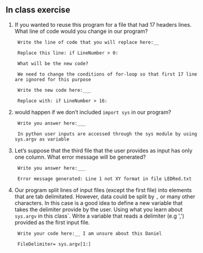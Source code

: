 ## In class exercise

1. If you wanted to reuse this program for a file that had 17 headers lines. What line of code
would you change in our program?

        Write the line of code that you will replace here:__ 
        
        Replace this line: if LineNumber > 0:

        What will be the new code? 
        
        We need to change the conditions of for-loop so that first 17 line are ignored for this purpose

        Write the new code here:___ 
        
        Replace with: if LineNumber > 16:

2. would happen if we don’t included `import sys` in our program?

        Write you answer here:___ 
        
        In python user inputs are accessed through the sys module by using sys.argv as variable

3. Let’s suppose that the third file that the user provides as input
has only one column. What error message will be generated?

        Write you answer here:___ 
        
        Error message generated: Line 1 not XY format in file LEDRed.txt

4. Our program split lines of input files (except the first file) into elements
that are tab delimitated. However, data could be split by `,` or many other
characters. In this case is a good idea to define a new variable that takes the delimiter
provide by the user. Using what you learn about `sys.argv` in this class`.
Write a variable that reads a delimiter (e.g ',') provided as the first input file.

        Write your code here:__ I am unsure about this Daniel
        
        FileDelimiter= sys.argv[1:]

